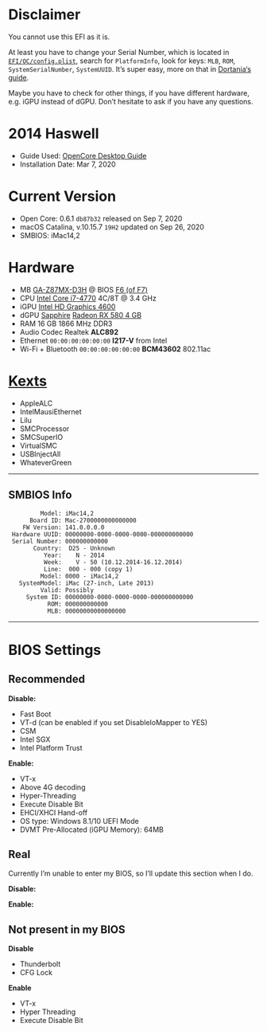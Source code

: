 # Disclaimer

You cannot use this EFI as it is. 

At least you have to change your Serial Number, which is located in [`EFI/OC/config.plist`](https://github.com/walteweiss/Hackintosh-GA-Z87MX-D3H/blob/master/EFI/OC/config.plist), search for `PlatformInfo`, look for keys: `MLB`, `ROM`, `SystemSerialNumber`, `SystemUUID`. It’s super easy, more on that in [Dortania‘s guide](https://dortania.github.io/OpenCore-Post-Install/universal/iservices.html).

Maybe you have to check for other things, if you have different hardware, e.g. iGPU instead of dGPU. Don’t hesitate to ask if you have any questions.


# 2014 Haswell

- Guide Used: [OpenCore Desktop Guide](https://dortania.github.io/OpenCore-Desktop-Guide/)
- Installation Date: Mar 7, 2020

# Current Version

- Open Core: 0.6.1 `db87b32` released on Sep 7, 2020
- macOS Catalina, v.10.15.7 `19H2` updated on Sep 26, 2020
- SMBIOS: iMac14,2

# Hardware

- MB [GA-Z87MX-D3H](Extra/Specification-GA-Z87MX-D3H.md) @ BIOS [F6 (of F7)](https://www.gigabyte.com/Motherboard/GA-Z87MX-D3H-rev-1x/support#support-dl-bios)
- CPU [Intel Core i7-4770](https://ark.intel.com/content/www/us/en/ark/products/75122/intel-core-i7-4770-processor-8m-cache-up-to-3-90-ghz.html) 4C/8T @ 3.4 GHz
- iGPU [Intel HD Graphics 4600](https://downloadcenter.intel.com/product/81496/Intel-HD-Graphics-4600)
- dGPU [Sapphire](https://www.sapphiretech.com/en/consumer/nitro-rx-580-4g-g5) [Radeon RX 580 4 GB](https://www.amd.com/en/products/graphics/radeon-rx-580)
- RAM 16 GB 1866 MHz DDR3
- Audio Codec Realtek **ALC892**
- Ethernet `00:00:00:00:00:00` **I217-V** from Intel 
- Wi-Fi + Bluetooth `00:00:00:00:00:00`  **BCM43602** 802.11ac


# [Kexts](./EFI/OC/Kexts/)

- AppleALC
- IntelMausiEthernet
- Lilu
- SMCProcessor
- SMCSuperIO
- VirtualSMC
- USBInjectAll
- WhateverGreen

---

## SMBIOS Info

```
         Model: iMac14,2
      Board ID: Mac-2700000000000000
    FW Version: 141.0.0.0.0
 Hardware UUID: 00000000-0000-0000-0000-000000000000
 Serial Number: 000000000000
       Country:  D25 - Unknown
          Year:    N - 2014
          Week:    V - 50 (10.12.2014-16.12.2014)
          Line:  000 - 000 (copy 1)
         Model: 0000 - iMac14,2
   SystemModel: iMac (27-inch, Late 2013)
         Valid: Possibly
     System ID: 00000000-0000-0000-0000-000000000000
           ROM: 000000000000
           MLB: 00000000000000000
```

---

# BIOS Settings

## Recommended

**Disable:**

- Fast Boot
- VT-d (can be enabled if you set DisableIoMapper to YES)
- CSM
- Intel SGX
- Intel Platform Trust

**Enable:**

- VT-x
- Above 4G decoding
- Hyper-Threading
- Execute Disable Bit
- EHCI/XHCI Hand-off
- OS type: Windows 8.1/10 UEFI Mode
- DVMT Pre-Allocated (iGPU Memory): 64MB

## Real

Currently I’m unable to enter my BIOS, so I’ll update this section when I do.

**Disable:**


**Enable:**


## Not present in my BIOS

**Disable**

- Thunderbolt
- CFG Lock

**Enable**

- VT-x
- Hyper Threading
- Execute Disable Bit
